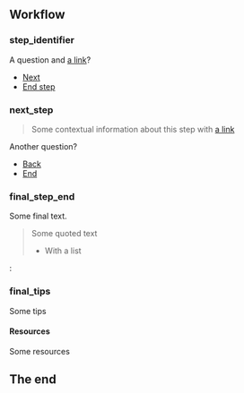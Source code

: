 ## Workflow

### step_identifier

A question and [a link](https://example.com)?

  - [Next](#next_step)
  - [End step](#final_step_end)

### next_step

> Some contextual information about this step with [a link](https://example.com)

Another question?

  - [Back](#step_identifier)
  - [End](#final_step_end)

### final_step_end

Some final text.

> Some quoted text
>
>  - With a list

:[](organisations?services=web_protection)

### final_tips

Some tips

#### Resources

Some resources

## The end
